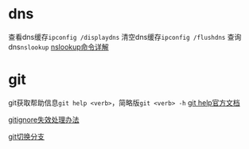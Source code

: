 # dns
查看dns缓存`ipconfig /displaydns`
清空dns缓存`ipconfig /flushdns`
查询dns`nslookup`
[nslookup命令详解](https://zhuanlan.zhihu.com/p/361451835)

# git
git获取帮助信息`git help <verb>`，简略版`git <verb> -h`
[git help官方文档](https://git-scm.com/book/zh/v2/%E8%B5%B7%E6%AD%A5-%E8%8E%B7%E5%8F%96%E5%B8%AE%E5%8A%A9)

[gitignore失效处理办法](https://blog.csdn.net/toopoo/article/details/88660806)

[git切换分支](https://chinese.freecodecamp.org/news/git-switch-branch/)
